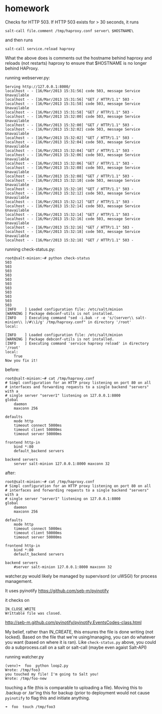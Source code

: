 homework
========


Checks for HTTP 503.  If HTTP 503 exists for > 30 seconds, it runs 

    salt-call file.comment /tmp/haproxy.conf server\ $HOSTNAME\ 

and then runs

    salt-call service.reload haproxy
    
What the above does is comments out the hostname behind haproxy and reloads (not restarts) haproxy to ensure that $HOSTNAME
is no longer behind HAProxy. 

running webserver.py:

    Serving http://127.0.0.1:8000/
    localhost - - [16/Mar/2013 15:31:56] code 503, message Service Unavailable
    localhost - - [16/Mar/2013 15:31:56] "GET / HTTP/1.1" 503 -
    localhost - - [16/Mar/2013 15:31:58] code 503, message Service Unavailable
    localhost - - [16/Mar/2013 15:31:58] "GET / HTTP/1.1" 503 -
    localhost - - [16/Mar/2013 15:32:00] code 503, message Service Unavailable
    localhost - - [16/Mar/2013 15:32:00] "GET / HTTP/1.1" 503 -
    localhost - - [16/Mar/2013 15:32:02] code 503, message Service Unavailable
    localhost - - [16/Mar/2013 15:32:02] "GET / HTTP/1.1" 503 -
    localhost - - [16/Mar/2013 15:32:04] code 503, message Service Unavailable
    localhost - - [16/Mar/2013 15:32:04] "GET / HTTP/1.1" 503 -
    localhost - - [16/Mar/2013 15:32:06] code 503, message Service Unavailable
    localhost - - [16/Mar/2013 15:32:06] "GET / HTTP/1.1" 503 -
    localhost - - [16/Mar/2013 15:32:08] code 503, message Service Unavailable
    localhost - - [16/Mar/2013 15:32:08] "GET / HTTP/1.1" 503 -
    localhost - - [16/Mar/2013 15:32:10] code 503, message Service Unavailable
    localhost - - [16/Mar/2013 15:32:10] "GET / HTTP/1.1" 503 -
    localhost - - [16/Mar/2013 15:32:12] code 503, message Service Unavailable
    localhost - - [16/Mar/2013 15:32:12] "GET / HTTP/1.1" 503 -
    localhost - - [16/Mar/2013 15:32:14] code 503, message Service Unavailable
    localhost - - [16/Mar/2013 15:32:14] "GET / HTTP/1.1" 503 -
    localhost - - [16/Mar/2013 15:32:16] code 503, message Service Unavailable
    localhost - - [16/Mar/2013 15:32:16] "GET / HTTP/1.1" 503 -
    localhost - - [16/Mar/2013 15:32:18] code 503, message Service Unavailable
    localhost - - [16/Mar/2013 15:32:18] "GET / HTTP/1.1" 503 -


running check-status.py:

    root@salt-minion:~# python check-status 
    503
    503
    503
    503
    503
    503
    503
    503
    503
    503
    503
    [INFO    ] Loaded configuration file: /etc/salt/minion
    [WARNING ] Package debconf-utils is not installed.
    [INFO    ] Executing command "sed -i.bak -r -e 's/(server\\ salt-minion\\ )/#\\1/g' /tmp/haproxy.conf" in directory '/root'
    local:
        
    [INFO    ] Loaded configuration file: /etc/salt/minion
    [WARNING ] Package debconf-utils is not installed.
    [INFO    ] Executing command 'service haproxy reload' in directory '/root'
    local:
        True
    Now you fix it!


before:

    root@salt-minion:~# cat /tmp/haproxy.conf
    # Simpl configuration for an HTTP proxy listening on port 80 on all
    # interfaces and forwarding requests to a single backend "servers" with a
    # single server "server1" listening on 127.0.0.1:8000
    global
        daemon
        maxconn 256

    defaults
        mode http
        timeout connect 5000ms
        timeout client 50000ms
        timeout server 50000ms

    frontend http-in
        bind *:80
        default_backend servers

    backend servers
        server salt-minion 127.0.0.1:8000 maxconn 32


after:

    root@salt-minion:~# cat /tmp/haproxy.conf
    # Simpl configuration for an HTTP proxy listening on port 80 on all
    # interfaces and forwarding requests to a single backend "servers" with a
    # single server "server1" listening on 127.0.0.1:8000
    global
        daemon
        maxconn 256

    defaults
        mode http
        timeout connect 5000ms
        timeout client 50000ms
        timeout server 50000ms

    frontend http-in
        bind *:80
        default_backend servers

    backend servers
        #server salt-minion 127.0.0.1:8000 maxconn 32
        
        
watcher.py would likely be managed by supervisord (or uWSGI) for process management. 

It uses pyinotify https://github.com/seb-m/pyinotify

it checks on 

    IN_CLOSE_WRITE
    Writtable file was closed. 
    
http://seb-m.github.com/pyinotify/pyinotify.EventsCodes-class.html
    
My belief, rather than IN_CREATE, this ensures the file is done writing (not locked). 
Based on the file that we're using/managing, you can do whatever you want (based on where it is ran). 
Like `check-status.py` above, you could do a subprocess.call on a salt or salt-call (maybe even agaist Salt-API)

running watcher.py

    (venv)➜  foo  python loop2.py
    Wrote: /tmp/foo3
    you touched my file! I'm going to Salt you!
    Wrote: /tmp/foo-new



touching a file (this is comparable to uploading a file). Moving this to .backup or .tar'ing this for backup (prior to
deployment would not cause `pyinotify` to flag this and initiate anything. 

    ➜  foo  touch /tmp/foo3

